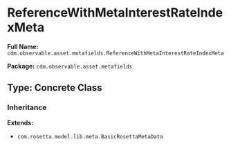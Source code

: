 # ReferenceWithMetaInterestRateIndexMeta

**Full Name:** `cdm.observable.asset.metafields.ReferenceWithMetaInterestRateIndexMeta`

**Package:** `cdm.observable.asset.metafields`

## Type: Concrete Class

### Inheritance

**Extends:**
- `com.rosetta.model.lib.meta.BasicRosettaMetaData`

